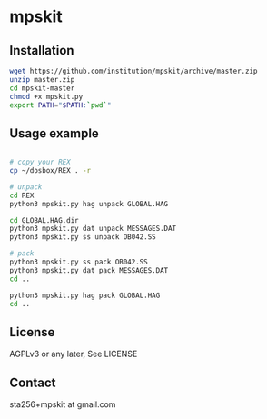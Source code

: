 mpskit
======

Installation
------------

```bash
wget https://github.com/institution/mpskit/archive/master.zip
unzip master.zip
cd mpskit-master
chmod +x mpskit.py
export PATH="$PATH:`pwd`"
```

Usage example
-------------

```bash

# copy your REX
cp ~/dosbox/REX . -r

# unpack
cd REX
python3 mpskit.py hag unpack GLOBAL.HAG

cd GLOBAL.HAG.dir
python3 mpskit.py dat unpack MESSAGES.DAT
python3 mpskit.py ss unpack OB042.SS

# pack
python3 mpskit.py ss pack OB042.SS
python3 mpskit.py dat pack MESSAGES.DAT
cd ..

python3 mpskit.py hag pack GLOBAL.HAG
cd ..


```

License
-------
AGPLv3 or any later, See LICENSE

Contact
-------
sta256+mpskit at gmail.com
